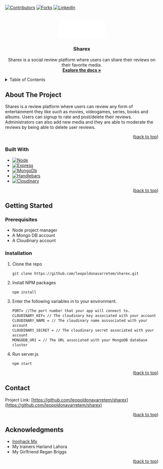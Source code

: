 <a name="readme-top"></a>


<!-- PROJECT SHIELDS -->

[![Contributors][contributors-shield]][contributors-url]
[![Forks][forks-shield]][forks-url]
[![LinkedIn][linkedin-shield]][linkedin-url]

<!-- PROJECT LOGO -->
<!--suppress ALL -->
<br />
<div align="center">
  <a href="https://github.com/leopoldonavarretem/sharex">
    <img src="./public/images/logo.png" alt="Logo" width="30%">
  </a>

<h3 align="center">Sharex</h3>

  <p align="center">
    Sharex is a social review platform where users can share their reviews on their favorite media.
    <br />
    <a href="https://github.com/leopoldonavarretem/sharex"><strong>Explore the docs »</strong></a>
    <br />
</p>
</div>



<!-- TABLE OF CONTENTS -->
<details>
  <summary>Table of Contents</summary>
  <ol>
    <li>
      <a href="#about-the-project">About The Project</a>
      <ul>
        <li><a href="#built-with">Built With</a></li>
      </ul>
    </li>
    <li>
      <a href="#getting-started">Getting Started</a>
      <ul>
        <li><a href="#prerequisites">Prerequisites</a></li>
        <li><a href="#installation">Installation</a></li>
      </ul>
    </li>
    <li><a href="#contact">Contact</a></li>
    <li><a href="#acknowledgments">Acknowledgments</a></li>
  </ol>
</details>



<!-- ABOUT THE PROJECT -->

## About The Project

Shares is a review platform where users can review any form of entertainment they like such as movies, videogames, series, books and albums. Users can signup to rate and post/delete their reviews. Administrators can also add new media and they are able to
moderate the reviews by being able to delete user reviews.

<p align="right">(<a href="#readme-top">back to top</a>)</p>

### Built With

* [![Node][Node.js]][Node-url]
* [![Express][Express.js]][Express-url]
* [![MongoDb][MongoDb]][MongoDb-url]
* [![Handlebars][Handlebars]][Handlebars-url]
* [![Cloudinary][Cloudinary]][Cloudinary-url]

<p align="right">(<a href="#readme-top">back to top</a>)</p>


<!-- GETTING STARTED -->

## Getting Started

### Prerequisites

* Node project manager
* A Mongo DB account
* A Cloudinary account

### Installation

1. Clone the repo
   ```
   git clone https://github.com/leopoldonavarretem/sharex.git
   ```
2. Install NPM packages
   ```
   npm install
   ```
3. Enter the following variables in to your environment.
   ```
   PORT= //The port number that your app will connect to.
   CLOUDINARY_KEY= // The cloudinary key associated with your account
   CLOUDINARY_NAME = // The cloudinary name asssociated with your account
   CLOUDINARY_SECRET = // The cloudinary secret associated with your account
   MONGODB_URI = // The URL associated with your MongoDB database cluster
   ```
4. Run server.js
   ```
   npm start
   ```

<p align="right">(<a href="#readme-top">back to top</a>)</p>


<!-- CONTACT -->

## Contact

Project Link: [https://github.com/leopoldonavarretem/sharex](https://github.com/leopoldonavarretem/sharex)

<p align="right">(<a href="#readme-top">back to top</a>)</p>



<!-- ACKNOWLEDGMENTS -->

## Acknowledgments

* [Ironhack Mx](https://www.ironhack.com/mx)
* My trainers Harland Lahora
* My Girlfriend Regan Briggs

<p align="right">(<a href="#readme-top">back to top</a>)</p>



<!-- MARKDOWN LINKS & IMAGES -->

[contributors-shield]: https://img.shields.io/github/contributors/leopoldonavarretem/ders-backend.svg?style=for-the-badge

[contributors-url]: https://github.com/leopoldonavarretem/ders-backend/graphs/contributors

[forks-shield]: https://img.shields.io/github/forks/leopoldonavarretem/ders-backend.svg?style=for-the-badge

[forks-url]: https://github.com/leopoldonavarretem/ders-backend/network/members

[linkedin-shield]: https://img.shields.io/badge/-LinkedIn-black.svg?style=for-the-badge&logo=linkedin&colorB=555

[linkedin-url]: https://linkedin.com/in/leopoldonavarretem

[Express.js]: https://img.shields.io/badge/Express-20232A?style=for-the-badge&logo=express&logoColor=FFFFFF

[Express-url]: https://expressjs.com/

[Node.js]: https://img.shields.io/badge/Node.js-339933?style=for-the-badge&logo=node.js&logoColor=000000

[Node-url]: https://nodejs.org

[MongoDb]: https://img.shields.io/badge/MongoDB-47A248?style=for-the-badge&logo=MongoDB&logoColor=000000

[MongoDB-url]: https://www.mongodb.com/

[Handlebars]: https://img.shields.io/badge/Handlebars.js-000000?style=for-the-badge&logo=Handlebars.js&logoColor=FFFFFF

[Handlebars-url]: https://handlebarsjs.com/

[Cloudinary]: https://img.shields.io/badge/Cloudinary-3448C5?style=for-the-badge&logo=Cloudinary&logoColor=000000

[Cloudinary-url]: https://cloudinary.com/
